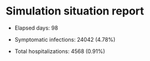 # Simulation situation report

* Elapsed days: 98

* Symptomatic infections: 24042 (4.78%)

* Total hospitalizations: 4568 (0.91%)

